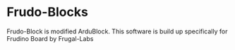 Frudo-Blocks
============

Frudo-Block is modified ArduBlock. This software is build up specifically for Frudino Board by Frugal-Labs
